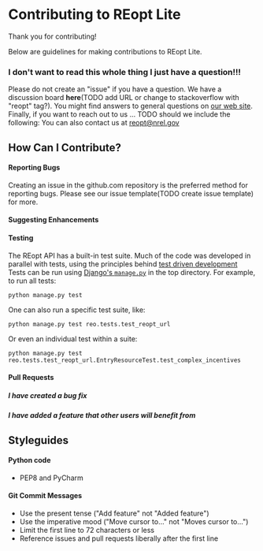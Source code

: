 # Contributing to REopt Lite
Thank you for contributing! 

Below are guidelines for making contributions to REopt Lite.


### I don't want to read this whole thing I just have a question!!!
Please do not create an "issue" if you have a question. We have a discussion board **here**(TODO add URL or change to stackoverflow with "reopt" tag?). You might find answers to general questions on [our web site](https://reopt.nrel.gov/). Finally, if you want to reach out to us ... 
TODO should we include the following: You can also contact us at reopt@nrel.gov

## How Can I Contribute?

#### Reporting Bugs
Creating an issue in the github.com repository is the preferred method for reporting bugs. 
Please see our issue template(TODO create issue template) for more.

#### Suggesting Enhancements

#### Testing
The REopt API has a built-in test suite. 
Much of the code was developed in parallel with tests, using the principles behind [test driven development](https://en.wikipedia.org/wiki/Test-driven_development)
Tests can be run using [Django's `manage.py`](https://docs.djangoproject.com/en/2.2/topics/testing/overview/) in the top directory. 
For example, to run all tests:
```
python manage.py test
```
One can also run a specific test suite, like:
```
python manage.py test reo.tests.test_reopt_url
```
Or even an individual test within a suite:
```
python manage.py test reo.tests.test_reopt_url.EntryResourceTest.test_complex_incentives
```

#### Pull Requests

##### I have created a bug fix

##### I have added a feature that other users will benefit from


## Styleguides

#### Python code
- PEP8 and PyCharm

#### Git Commit Messages
- Use the present tense ("Add feature" not "Added feature")
- Use the imperative mood ("Move cursor to..." not "Moves cursor to...")
- Limit the first line to 72 characters or less
- Reference issues and pull requests liberally after the first line

